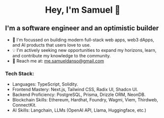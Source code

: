 <h1 align="center">
   Hey, I'm Samuel 👋
</h1>

<h2> I'm a software engineer and an optimistic builder </h2>

  - 👨 I'm  focussed on building modern full-stack web apps, web3 dApps, and AI products that users love to use.
  - 💡 I'm actively seeking new opportunities to expand my horizons, learn, and contribute my knowledge to the community.
  - 📩  Reach me at: me.samueldanso@gmail.com


<h3> Tech Stack: </h3>

  - Languages: TypeScript, Solidity.
  - Frontend Mastery: Next.js, Tailwind CSS, Radix UI, Shadcn UI.
  - Backend Proficiency: PostgreSQL, Prisma, Drizzle ORM, NeonDB.
  - Blockchain Skills: Ethereum, Hardhat, Foundry, Wagmi, Viem, Thirdweb, ConnectKit.
  - AI Skills: Langchain, LLMs (OpenAI API, Llama, Huggingface, etc.)  






